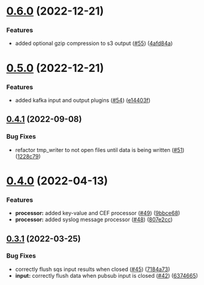 # [0.6.0](https://github.com/ThoronicLLC/collector/compare/v0.5.0...v0.6.0) (2022-12-21)


### Features

* added optional gzip compression to s3 output ([#55](https://github.com/ThoronicLLC/collector/issues/55)) ([4afd84a](https://github.com/ThoronicLLC/collector/commit/4afd84ad1af1c30a573aec77fdefab6d060c3efe))



# [0.5.0](https://github.com/ThoronicLLC/collector/compare/v0.4.1...v0.5.0) (2022-12-21)


### Features

* added kafka input and output plugins ([#54](https://github.com/ThoronicLLC/collector/issues/54)) ([e14403f](https://github.com/ThoronicLLC/collector/commit/e14403f2bd3b6592af9193961bb125a22443605e))



## [0.4.1](https://github.com/ThoronicLLC/collector/compare/v0.4.0...v0.4.1) (2022-09-08)


### Bug Fixes

* refactor tmp_writer to not open files until data is being written ([#51](https://github.com/ThoronicLLC/collector/issues/51)) ([1228c79](https://github.com/ThoronicLLC/collector/commit/1228c798f57ac211da7ec733b02e83b7e8b73c80))



# [0.4.0](https://github.com/ThoronicLLC/collector/compare/v0.3.1...v0.4.0) (2022-04-13)


### Features

* **processor:** added key-value and CEF processor ([#49](https://github.com/ThoronicLLC/collector/issues/49)) ([9bbce68](https://github.com/ThoronicLLC/collector/commit/9bbce683468a201203e30c73c51e69b0e876ddaa))
* **processor:** added syslog message processor ([#48](https://github.com/ThoronicLLC/collector/issues/48)) ([807e2cc](https://github.com/ThoronicLLC/collector/commit/807e2cc2355c5637b1228d6853f9ba7c4416276f))



## [0.3.1](https://github.com/ThoronicLLC/collector/compare/v0.3.0...v0.3.1) (2022-03-25)


### Bug Fixes

* correctly flush sqs input results when closed ([#45](https://github.com/ThoronicLLC/collector/issues/45)) ([7184a73](https://github.com/ThoronicLLC/collector/commit/7184a739a63cae55b0a890496658e483e48d20b7))
* **input:** correctly flush data when pubsub input is closed ([#42](https://github.com/ThoronicLLC/collector/issues/42)) ([6374665](https://github.com/ThoronicLLC/collector/commit/637466579a04876803e183dcb163ca1c57b2f1d8))



